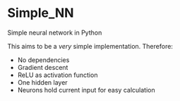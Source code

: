# Simple_NN
Simple neural network in Python

This aims to be a _very_ simple implementation. Therefore:

- No dependencies
- Gradient descent
- ReLU as activation function
- One hidden layer
- Neurons hold current input for easy calculation
